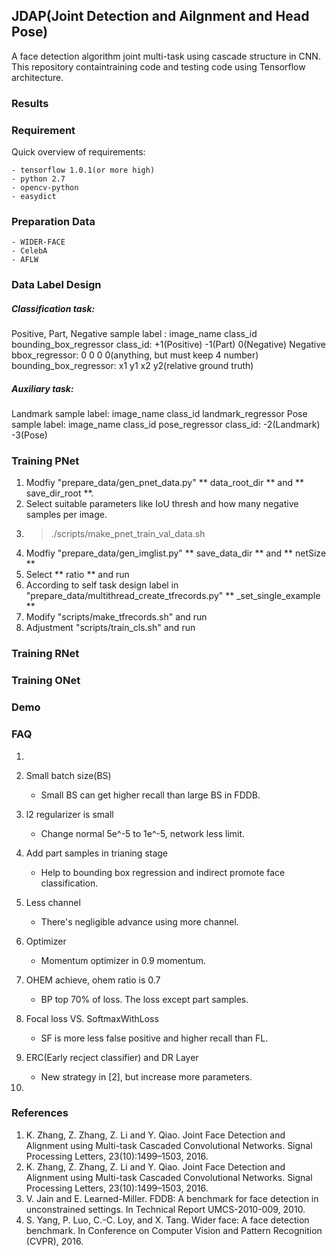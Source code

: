 ## JDAP(**J**oint **D**etection and **A**ilgnment and Head **P**ose)
A face detection algorithm joint multi-task using cascade structure in CNN. This repository containtraining code and testing code using Tensorflow architecture.

### Results

### Requirement
Quick overview of requirements:

	- tensorflow 1.0.1(or more high)
	- python 2.7
	- opencv-python
	- easydict

### Preparation Data
	- WIDER-FACE
	- CelebA
	- AFLW

### Data Label Design
##### Classification task:
Positive, Part, Negative sample label : image_name class_id bounding_box_regressor
class_id: +1(Positive) -1(Part) 0(Negative)
Negative bbox_regressor: 0 0 0 0(anything, but must keep 4 number)
bounding_box_regressor: x1 y1 x2 y2(relative ground truth)

##### Auxiliary task:
Landmark sample label: image_name class_id landmark_regressor
Pose sample label: image_name class_id pose_regressor
class_id: -2(Landmark) -3(Pose)

### Training PNet
1. Modfiy "prepare_data/gen_pnet_data.py" ** data_root_dir ** and ** save_dir_root **.
2. Select suitable parameters like IoU thresh and how many negative samples per image. 
3. > ./scripts/make_pnet_train_val_data.sh
4. Modfiy "prepare_data/gen_imglist.py" ** save_data_dir ** and ** netSize **
5. Select ** ratio ** and run
6. According to self task design label in "prepare_data/multithread_create_tfrecords.py" ** _set_single_example **
7. Modify "scripts/make_tfrecords.sh" and run
8. Adjustment "scripts/train_cls.sh" and run

### Training RNet


### Training ONet

### Demo

### FAQ
1. 
	
2. Small batch size(BS)
	- Small BS can get higher recall than large BS in FDDB.
3. l2 regularizer is small
	- Change normal 5e^-5 to 1e^-5, network less limit.
4. Add part samples in trianing stage
	- Help to bounding box regression and indirect promote face classification.
5. Less channel
	- There's negligible advance using more channel.
6. Optimizer
	- Momentum optimizer in 0.9 momentum.
7. OHEM achieve, ohem ratio is 0.7
	- BP top 70% of loss. The loss except part samples.
8. Focal loss VS. SoftmaxWithLoss
	- SF is more less false positive and higher recall than FL.
9. ERC(Early recject classifier) and DR Layer
	- New strategy in [2], but increase more parameters.
10. 



### References
1. K. Zhang, Z. Zhang, Z. Li and Y. Qiao. Joint Face Detection and Alignment using Multi-task Cascaded Convolutional Networks. Signal Processing Letters, 23(10):1499–1503, 2016.
2. K. Zhang, Z. Zhang, Z. Li and Y. Qiao. Joint Face Detection and Alignment using Multi-task Cascaded Convolutional Networks. Signal Processing Letters, 23(10):1499–1503, 2016.
3. V. Jain and E. Learned-Miller. FDDB: A benchmark for face detection in unconstrained settings. In Technical Report UMCS-2010-009, 2010.
4. S. Yang, P. Luo, C.-C. Loy, and X. Tang. Wider face: A face detection benchmark. In Conference on Computer Vision and Pattern Recognition (CVPR), 2016.
